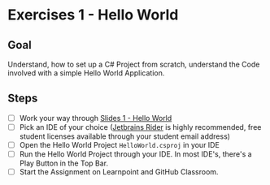 # Exercises 1 - Hello World

## Goal
Understand, how to set up a C# Project from scratch, understand the Code involved with a simple Hello World Application.

## Steps
- [ ] Work your way through [Slides 1 - Hello World](slides)
- [ ] Pick an IDE of your choice ([Jetbrains Rider](https://www.jetbrains.com/rider/) is highly recommended, free student licenses available through your student email address)
- [ ] Open the Hello World Project `HelloWorld.csproj` in your IDE
- [ ] Run the Hello World Project through your IDE. In most IDE's, there's a Play Button in the Top Bar.
- [ ] Start the Assignment on Learnpoint and GitHub Classroom.
